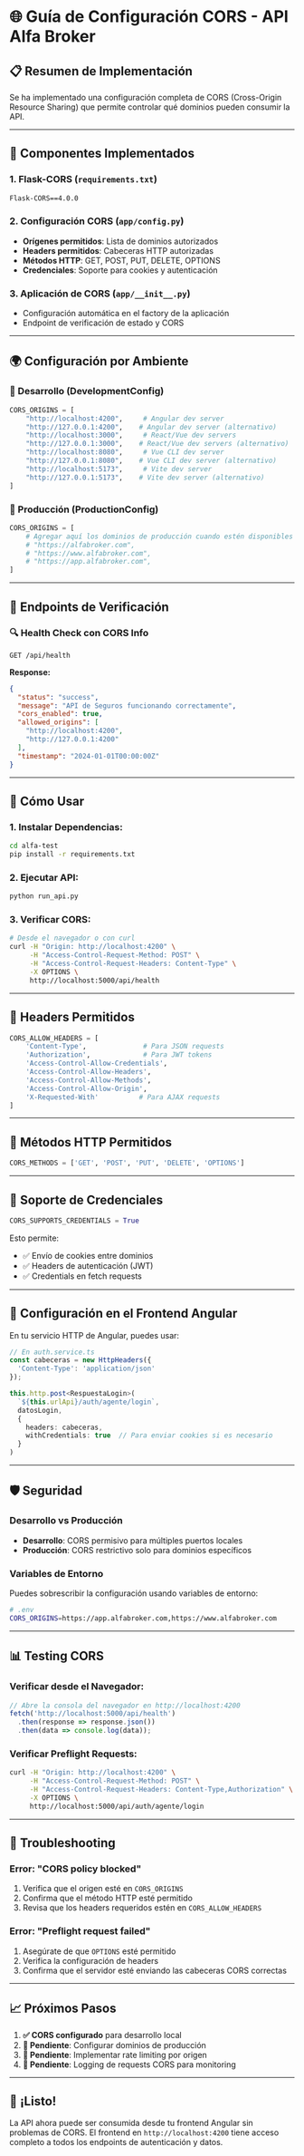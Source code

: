 # 🌐 Guía de Configuración CORS - API Alfa Broker

## 📋 **Resumen de Implementación**

Se ha implementado una configuración completa de CORS (Cross-Origin Resource Sharing) que permite controlar qué dominios pueden consumir la API.

---

## 🔧 **Componentes Implementados**

### **1. Flask-CORS** (`requirements.txt`)
```txt
Flask-CORS==4.0.0
```

### **2. Configuración CORS** (`app/config.py`)
- **Orígenes permitidos**: Lista de dominios autorizados
- **Headers permitidos**: Cabeceras HTTP autorizadas
- **Métodos HTTP**: GET, POST, PUT, DELETE, OPTIONS
- **Credenciales**: Soporte para cookies y autenticación

### **3. Aplicación de CORS** (`app/__init__.py`)
- Configuración automática en el factory de la aplicación
- Endpoint de verificación de estado y CORS

---

## 🌍 **Configuración por Ambiente**

### **🔨 Desarrollo (DevelopmentConfig)**
```python
CORS_ORIGINS = [
    "http://localhost:4200",     # Angular dev server  
    "http://127.0.0.1:4200",    # Angular dev server (alternativo)
    "http://localhost:3000",     # React/Vue dev servers
    "http://127.0.0.1:3000",    # React/Vue dev servers (alternativo)
    "http://localhost:8080",     # Vue CLI dev server
    "http://127.0.0.1:8080",    # Vue CLI dev server (alternativo)
    "http://localhost:5173",     # Vite dev server
    "http://127.0.0.1:5173",    # Vite dev server (alternativo)
]
```

### **🚀 Producción (ProductionConfig)**
```python
CORS_ORIGINS = [
    # Agregar aquí los dominios de producción cuando estén disponibles
    # "https://alfabroker.com",
    # "https://www.alfabroker.com", 
    # "https://app.alfabroker.com",
]
```

---

## 📱 **Endpoints de Verificación**

### **🔍 Health Check con CORS Info**
```
GET /api/health
```

**Response:**
```json
{
  "status": "success",
  "message": "API de Seguros funcionando correctamente",
  "cors_enabled": true,
  "allowed_origins": [
    "http://localhost:4200",
    "http://127.0.0.1:4200"
  ],
  "timestamp": "2024-01-01T00:00:00Z"
}
```

---

## 🚀 **Cómo Usar**

### **1. Instalar Dependencias:**
```bash
cd alfa-test
pip install -r requirements.txt
```

### **2. Ejecutar API:**
```bash
python run_api.py
```

### **3. Verificar CORS:**
```bash
# Desde el navegador o con curl
curl -H "Origin: http://localhost:4200" \
     -H "Access-Control-Request-Method: POST" \
     -H "Access-Control-Request-Headers: Content-Type" \
     -X OPTIONS \
     http://localhost:5000/api/health
```

---

## 🔐 **Headers Permitidos**

```python
CORS_ALLOW_HEADERS = [
    'Content-Type',              # Para JSON requests
    'Authorization',             # Para JWT tokens
    'Access-Control-Allow-Credentials',
    'Access-Control-Allow-Headers',
    'Access-Control-Allow-Methods',
    'Access-Control-Allow-Origin',
    'X-Requested-With'          # Para AJAX requests
]
```

---

## 🎯 **Métodos HTTP Permitidos**

```python
CORS_METHODS = ['GET', 'POST', 'PUT', 'DELETE', 'OPTIONS']
```

---

## 🍪 **Soporte de Credenciales**

```python
CORS_SUPPORTS_CREDENTIALS = True
```

Esto permite:
- ✅ Envío de cookies entre dominios
- ✅ Headers de autenticación (JWT)
- ✅ Credentials en fetch requests

---

## 📝 **Configuración en el Frontend Angular**

En tu servicio HTTP de Angular, puedes usar:

```typescript
// En auth.service.ts
const cabeceras = new HttpHeaders({
  'Content-Type': 'application/json'
});

this.http.post<RespuestaLogin>(
  `${this.urlApi}/auth/agente/login`,
  datosLogin,
  { 
    headers: cabeceras,
    withCredentials: true  // Para enviar cookies si es necesario
  }
)
```

---

## 🛡️ **Seguridad**

### **Desarrollo vs Producción**
- **Desarrollo**: CORS permisivo para múltiples puertos locales
- **Producción**: CORS restrictivo solo para dominios específicos

### **Variables de Entorno**
Puedes sobrescribir la configuración usando variables de entorno:

```bash
# .env
CORS_ORIGINS=https://app.alfabroker.com,https://www.alfabroker.com
```

---

## 📊 **Testing CORS**

### **Verificar desde el Navegador:**
```javascript
// Abre la consola del navegador en http://localhost:4200
fetch('http://localhost:5000/api/health')
  .then(response => response.json())
  .then(data => console.log(data));
```

### **Verificar Preflight Requests:**
```bash
curl -H "Origin: http://localhost:4200" \
     -H "Access-Control-Request-Method: POST" \
     -H "Access-Control-Request-Headers: Content-Type,Authorization" \
     -X OPTIONS \
     http://localhost:5000/api/auth/agente/login
```

---

## 🐛 **Troubleshooting**

### **Error: "CORS policy blocked"**
1. Verifica que el origen esté en `CORS_ORIGINS`
2. Confirma que el método HTTP esté permitido
3. Revisa que los headers requeridos estén en `CORS_ALLOW_HEADERS`

### **Error: "Preflight request failed"**
1. Asegúrate de que `OPTIONS` esté permitido
2. Verifica la configuración de headers
3. Confirma que el servidor esté enviando las cabeceras CORS correctas

---

## 📈 **Próximos Pasos**

1. **✅ CORS configurado** para desarrollo local
2. **🔄 Pendiente**: Configurar dominios de producción
3. **🔄 Pendiente**: Implementar rate limiting por origen
4. **🔄 Pendiente**: Logging de requests CORS para monitoring

---

## 🎉 **¡Listo!**

La API ahora puede ser consumida desde tu frontend Angular sin problemas de CORS. El frontend en `http://localhost:4200` tiene acceso completo a todos los endpoints de autenticación y datos.
